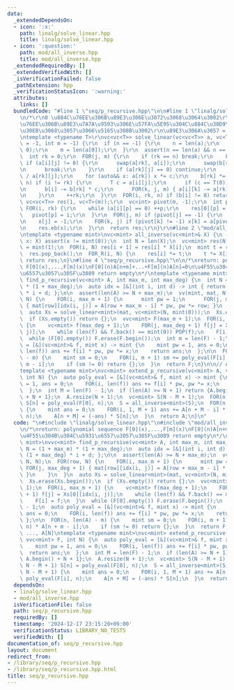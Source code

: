 ```yaml
---
data:
  _extendedDependsOn:
  - icon: ':x:'
    path: linalg/solve_linear.hpp
    title: linalg/solve_linear.hpp
  - icon: ':question:'
    path: mod/all_inverse.hpp
    title: mod/all_inverse.hpp
  _extendedRequiredBy: []
  _extendedVerifiedWith: []
  _isVerificationFailed: false
  _pathExtension: hpp
  _verificationStatusIcon: ':warning:'
  attributes:
    links: []
  bundledCode: "#line 1 \"seq/p_recursive.hpp\"\n\n#line 1 \"linalg/solve_linear.hpp\"\
    \n/*\r\n0 \u884C\u76EE\u306B\u89E3\u306E\u3072\u3068\u3064\u3002\r\n1\uFF5E\u884C\
    \u76EE\u306B\u89E3\u7A7A\u9593\u306E\u57FA\u5E95\u304C\u884C\u30D9\u30AF\u30C8\
    \u30EB\u3068\u3057\u3066\u5165\u308B\u3002\r\n\u89E3\u306A\u3057 = empty\r\n*/\r\
    \ntemplate <typename T>\r\nvc<vc<T>> solve_linear(vc<vc<T>> a, vc<T> b, int n\
    \ = -1, int m = -1) {\r\n  if (n == -1) {\r\n    n = len(a);\r\n    assert(n >\
    \ 0);\r\n    m = len(a[0]);\r\n  }\r\n  assert(n == len(a) && n == len(b));\r\n\
    \  int rk = 0;\r\n  FOR(j, m) {\r\n    if (rk == n) break;\r\n    FOR(i, rk, n)\
    \ if (a[i][j] != 0) {\r\n      swap(a[rk], a[i]);\r\n      swap(b[rk], b[i]);\r\
    \n      break;\r\n    }\r\n    if (a[rk][j] == 0) continue;\r\n    T c = T(1)\
    \ / a[rk][j];\r\n    for (auto&& x: a[rk]) x *= c;\r\n    b[rk] *= c;\r\n    FOR(i,\
    \ n) if (i != rk) {\r\n      T c = a[i][j];\r\n      if (c == T(0)) continue;\r\
    \n      b[i] -= b[rk] * c;\r\n      FOR(k, j, m) { a[i][k] -= a[rk][k] * c; }\r\
    \n    }\r\n    ++rk;\r\n  }\r\n  FOR(i, rk, n) if (b[i] != 0) return {};\r\n \
    \ vc<vc<T>> res(1, vc<T>(m));\r\n  vc<int> pivot(m, -1);\r\n  int p = 0;\r\n \
    \ FOR(i, rk) {\r\n    while (a[i][p] == 0) ++p;\r\n    res[0][p] = b[i];\r\n \
    \   pivot[p] = i;\r\n  }\r\n  FOR(j, m) if (pivot[j] == -1) {\r\n    vc<T> x(m);\r\
    \n    x[j] = -1;\r\n    FOR(k, j) if (pivot[k] != -1) x[k] = a[pivot[k]][j];\r\
    \n    res.eb(x);\r\n  }\r\n  return res;\r\n}\r\n#line 2 \"mod/all_inverse.hpp\"\
    \ntemplate <typename mint>\nvc<mint> all_inverse(vc<mint>& X) {\n  for (auto&&\
    \ x: X) assert(x != mint(0));\n  int N = len(X);\n  vc<mint> res(N + 1);\n  res[0]\
    \ = mint(1);\n  FOR(i, N) res[i + 1] = res[i] * X[i];\n  mint t = res.back().inverse();\n\
    \  res.pop_back();\n  FOR_R(i, N) {\n    res[i] *= t;\n    t *= X[i];\n  }\n \
    \ return res;\n}\n#line 4 \"seq/p_recursive.hpp\"\n\n/*\nreturn: polynomial sequence\
    \ F[0](x),...,F[m](x)\nF[0](n)A[n+m]+...+F[m](n)A[n]=0\n\u4F55\u304B\u304C\u5931\
    \u6557\u3057\u305F\u3089 return empty\n*/\ntemplate <typename mint>\nvvc<mint>\
    \ find_p_recursive(vc<mint> A, int max_m, int max_deg) {\n  int N = (1 + max_m)\
    \ * (1 + max_deg);\n  auto idx = [&](int i, int d) -> int { return (1 + max_deg)\
    \ * i + d; };\n\n  assert(len(A) >= N + max_m);\n  vv(mint, mat, N, N);\n  FOR(row,\
    \ N) {\n    FOR(i, max_m + 1) {\n      mint pw = 1;\n      FOR(j, max_deg + 1)\
    \ { mat[row][idx(i, j)] = A[row + max_m - i] * pw, pw *= row; }\n    }\n  }\n\
    \  auto Xs = solve_linear<mint>(mat, vc<mint>(N, mint(0)));\n  Xs.erase(Xs.begin());\n\
    \  if (Xs.empty()) return {};\n  vvc<mint> F(max_m + 1);\n  FOR(i, max_m + 1)\
    \ {\n    vc<mint> f(max_deg + 1);\n    FOR(j, max_deg + 1) f[j] = Xs[0][idx(i,\
    \ j)];\n    while (len(f) && f.back() == mint(0)) POP(f);\n    F[i] = f;\n  }\n\
    \  while (F[0].empty()) F.erase(F.begin());\n  int m = len(F) - 1;\n  auto poly_eval\
    \ = [&](vc<mint>& f, mint x) -> mint {\n    mint pw = 1, ans = 0;\n    FOR(i,\
    \ len(f)) ans += f[i] * pw, pw *= x;\n    return ans;\n  };\n\n  FOR(n, len(A)\
    \ - m) {\n    mint sm = 0;\n    FOR(i, m + 1) sm += poly_eval(F[i], n) * A[n +\
    \ m - i];\n    if (sm != 0) return {};\n  }\n  return F;\n}\n\n// A[0], ..., A[N]\n\
    template <typename mint>\nvc<mint> extend_p_recursive(vc<mint> A, vvc<mint> F,\
    \ int N) {\n  auto poly_eval = [&](vc<mint>& f, mint x) -> mint {\n    mint pw\
    \ = 1, ans = 0;\n    FOR(i, len(f)) ans += f[i] * pw, pw *= x;\n    return ans;\n\
    \  };\n  int M = len(F) - 1;\n  if (len(A) >= N + 1) return {A.begin(), A.begin()\
    \ + N + 1};\n  A.resize(N + 1);\n  vc<mint> S(N - M + 1);\n  FOR(n, N - M + 1)\
    \ S[n] = poly_eval(F[0], n);\n  S = all_inverse<mint>(S);\n  FOR(n, N - M + 1)\
    \ {\n    mint ans = 0;\n    FOR(i, 1, M + 1) ans += A[n + M - i] * poly_eval(F[i],\
    \ n);\n    A[n + M] = (-ans) * S[n];\n  }\n  return A;\n}\n"
  code: "\n#include \"linalg/solve_linear.hpp\"\n#include \"mod/all_inverse.hpp\"\n\
    \n/*\nreturn: polynomial sequence F[0](x),...,F[m](x)\nF[0](n)A[n+m]+...+F[m](n)A[n]=0\n\
    \u4F55\u304B\u304C\u5931\u6557\u3057\u305F\u3089 return empty\n*/\ntemplate <typename\
    \ mint>\nvvc<mint> find_p_recursive(vc<mint> A, int max_m, int max_deg) {\n  int\
    \ N = (1 + max_m) * (1 + max_deg);\n  auto idx = [&](int i, int d) -> int { return\
    \ (1 + max_deg) * i + d; };\n\n  assert(len(A) >= N + max_m);\n  vv(mint, mat,\
    \ N, N);\n  FOR(row, N) {\n    FOR(i, max_m + 1) {\n      mint pw = 1;\n     \
    \ FOR(j, max_deg + 1) { mat[row][idx(i, j)] = A[row + max_m - i] * pw, pw *= row;\
    \ }\n    }\n  }\n  auto Xs = solve_linear<mint>(mat, vc<mint>(N, mint(0)));\n\
    \  Xs.erase(Xs.begin());\n  if (Xs.empty()) return {};\n  vvc<mint> F(max_m +\
    \ 1);\n  FOR(i, max_m + 1) {\n    vc<mint> f(max_deg + 1);\n    FOR(j, max_deg\
    \ + 1) f[j] = Xs[0][idx(i, j)];\n    while (len(f) && f.back() == mint(0)) POP(f);\n\
    \    F[i] = f;\n  }\n  while (F[0].empty()) F.erase(F.begin());\n  int m = len(F)\
    \ - 1;\n  auto poly_eval = [&](vc<mint>& f, mint x) -> mint {\n    mint pw = 1,\
    \ ans = 0;\n    FOR(i, len(f)) ans += f[i] * pw, pw *= x;\n    return ans;\n \
    \ };\n\n  FOR(n, len(A) - m) {\n    mint sm = 0;\n    FOR(i, m + 1) sm += poly_eval(F[i],\
    \ n) * A[n + m - i];\n    if (sm != 0) return {};\n  }\n  return F;\n}\n\n// A[0],\
    \ ..., A[N]\ntemplate <typename mint>\nvc<mint> extend_p_recursive(vc<mint> A,\
    \ vvc<mint> F, int N) {\n  auto poly_eval = [&](vc<mint>& f, mint x) -> mint {\n\
    \    mint pw = 1, ans = 0;\n    FOR(i, len(f)) ans += f[i] * pw, pw *= x;\n  \
    \  return ans;\n  };\n  int M = len(F) - 1;\n  if (len(A) >= N + 1) return {A.begin(),\
    \ A.begin() + N + 1};\n  A.resize(N + 1);\n  vc<mint> S(N - M + 1);\n  FOR(n,\
    \ N - M + 1) S[n] = poly_eval(F[0], n);\n  S = all_inverse<mint>(S);\n  FOR(n,\
    \ N - M + 1) {\n    mint ans = 0;\n    FOR(i, 1, M + 1) ans += A[n + M - i] *\
    \ poly_eval(F[i], n);\n    A[n + M] = (-ans) * S[n];\n  }\n  return A;\n}\n"
  dependsOn:
  - linalg/solve_linear.hpp
  - mod/all_inverse.hpp
  isVerificationFile: false
  path: seq/p_recursive.hpp
  requiredBy: []
  timestamp: '2024-12-17 23:15:20+09:00'
  verificationStatus: LIBRARY_NO_TESTS
  verifiedWith: []
documentation_of: seq/p_recursive.hpp
layout: document
redirect_from:
- /library/seq/p_recursive.hpp
- /library/seq/p_recursive.hpp.html
title: seq/p_recursive.hpp
---
```

